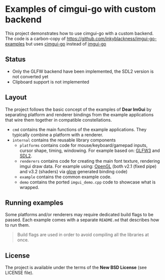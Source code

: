 # Examples of cimgui-go with custom backend

This project demonstrates how to use cimgui-go with a custom backend.
The code is a carbon-copy of https://github.com/inkyblackness/imgui-go-examples 
but uses [cimgui-go](https://github.com/AllenDang/cimgui-go) instead of [imgui-go](https://github.com/inkyblackness/imgui-go)

## Status

* Only the GLFW backend have been implemented, the SDL2 version is not converted yet
* Clipboard support is not implemented

## Layout
The project follows the basic concept of the examples of **Dear ImGui** by separating platform and renderer bindings from the example applications that wire them together in compatible constellations.

* `cmd` contains the main functions of the example applications. They typically combine a platform with a renderer.
* `internal` contains the reusable library components
  * `platforms` contains code for mouse/keyboard/gamepad inputs, cursor shape, timing, windowing. For example based on: [GLFW3](https://github.com/go-gl/glfw) and [SDL2](https://github.com/veandco/go-sdl2). 
  * `renderers` contains code for creating the main font texture, rendering imgui draw data. For example using: [OpenGL](https://github.com/go-gl) (both v2.1 (fixed pipe) and v3.2 (shaders) via [glow](https://github.com/go-gl/glow) generated binding code) 
  * `example` contains the common example code.
  * `demo` contains the ported `imgui_demo.cpp` code to showcase what is wrapped.

## Running examples

Some platforms and/or renderers may require dedicated build flags to be passed.
Each example comes with a separate `README.md` that describes how to run them.

> Build flags are used in order to avoid compiling all the libraries at once.

## License

The project is available under the terms of the **New BSD License** (see LICENSE file).

